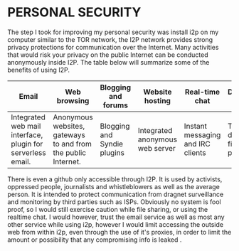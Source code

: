 ﻿# **PERSONAL SECURITY**

The step I took for improving my personal security was install i2p on my computer similar to the TOR network, the I2P network provides strong privacy protections for communication over the Internet. Many activities that would risk your privacy on the public Internet can be conducted anonymously inside I2P. The table below will summarize some of the benefits of using I2P.


| Email                                    | Web browsing                             | Blogging and forums         | Website hosting                 | Real-time chat                    | Decentralized File Storage               |
|------------------------------------------|------------------------------------------|-----------------------------|---------------------------------|-----------------------------------|------------------------------------------|
| Integrated web mail interface, plugin for serverless email. | Anonymous websites, gateways to and from the public Internet. | Blogging and Syndie plugins | Integrated anonymous web server | Instant messaging and IRC clients | Tahoe-LAFS distributed filesystem plugin |

There is even a github only accessible through I2P.  It is used by activists, oppressed people, journalists and whistleblowers as well as the average person.  It is intended to protect communication from dragnet surveillance and monitoring by third parties such as ISPs.  Obviously no system is fool proof, so I would still exercise caution while file sharing, or using the realtime chat.  I would however, trust the email service as well as most any other service while using i2p, however I would limit accessing the outside web from within i2p, even through the use of it's proxies, in order to limit the amount or possibility that any compromising info is leaked .  